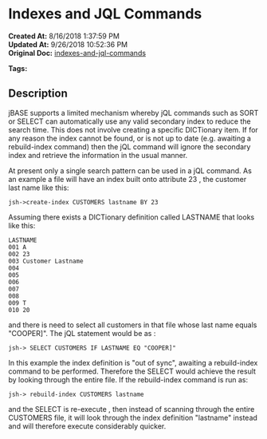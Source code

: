# Indexes and JQL Commands

**Created At:** 8/16/2018 1:37:59 PM  
**Updated At:** 9/26/2018 10:52:36 PM  
**Original Doc:** [indexes-and-jql-commands](https://docs.jbase.com/48152-indexes/indexes-and-jql-commands)  

**Tags:**
<badge text='file indexing' vertical='middle' />
<badge text='jql' vertical='middle' />

## Description

jBASE supports a limited mechanism whereby jQL commands such as SORT or SELECT can automatically use any valid secondary index to reduce the search time. This does not involve creating a specific DICTionary item. If for any reason the index cannot be found, or is not up to date (e.g. awaiting a rebuild-index command) then the jQL command will ignore the secondary index and retrieve the information in the usual manner.

At present only a single search pattern can be used in a jQL command. As an example a file will have an index built onto attribute 23 , the customer last name like this:

```
jsh->create-index CUSTOMERS lastname BY 23
```



Assuming there exists a DICTionary definition called LASTNAME that looks like this:

```
LASTNAME
001 A
002 23
003 Customer Lastname
004
005
006
007
008
009 T
010 20
```

and there is need to select all customers in that file whose last name equals "COOPER]". The jQL statement would be as :

```
jsh-> SELECT CUSTOMERS IF LASTNAME EQ "COOPER]"
```



In this example the index definition is "out of sync", awaiting a rebuild-index command to be performed. Therefore the SELECT would achieve the result by looking through the entire file. If the rebuild-index command is run as:

```
jsh-> rebuild-index CUSTOMERS lastname
```

and the SELECT is re-execute , then instead of scanning through the entire CUSTOMERS file, it will look through the index definition "lastname" instead and will therefore execute considerably quicker.


